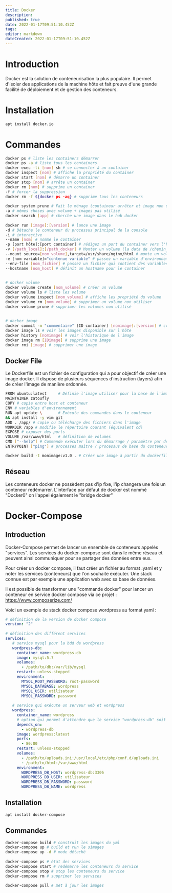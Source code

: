 ```yaml
---
title: Docker
description: 
published: true
date: 2022-01-17T09:51:10.452Z
tags: 
editor: markdown
dateCreated: 2022-01-17T09:51:10.452Z
---
```


# Introduction
Docker est la solution de conteneurisation la plus populaire. Il permet d'isoler des applications de la machine hôte et fait preuve d'une grande facilité de déploiement et de gestion des conteneurs.
 
# Installation
```bash
apt install docker.io
```
 
# Commandes
```bash
docker ps # liste les containers démarrer
docker ps -a # liste tous les containers
docker exec -ti [nom] sh # se connecter à un container
docker inspect [nom] # affiche la propriété du container
docker start [nom] # démarre un container
docker stop [nom] # arrête un container
docker rm [nom] # supprime un container
-f # forcer la suppression
docker rm -f ${docker ps -aq} # supprime tous les conteneurs   
 
docker system prune # Fait le ménage (containeur arrêter et image non utiliser)
-a # mêmes choses avec volume + images pas utilisé
docker search [app] # cherche une image dans le hub docker
 
docker run [image]:[version] # lance une image
-d # Détache le conteneur du processus principal de la console
-i # interactive
--name [nom] # nomme le container
-p [port hôte]:[port container] # rédigez un port du container vers l'hôte
-v [/path_local]:[/path_docker] # Monter un volume (la data de /chemin_docker est stocké sur l'hôte)
--mount source=[nom_volume],target=/usr/share/nginx/html # monte un volume local sur le container
-e [nom variable]="contenue variable" # passez un variable d'environnement 
--env-file [nom_fichier] # passez un fichier qui contient des variables d'environnement
--hostname [nom_host] # définit un hostname pour le container
 
 
# docker volume 
docker volume create [nom_volume] # créer un volume
docker volume ls # liste les volume
docker volume inspect [nom_volume] # affiche les propriété du volume
docker volume rm [nom_volume] # supprimer un volume non utiliser
docker volume prune # supprimer les volumes non utilisé
 
 
# docker image
docker commit -m "commentaire" [ID container] [nomimage]:[version] # créer une image à partir d'un container
docker image ls # voir les images disponible sur l'hôte
docker history [nomimage] # voir l'historique de l'image
docker image rm [IDimage] # supprime une image
docker rmi [image] # supprimer une image
```
 
## Docker File
Le Dockerfile est un fichier de configuration qui a pour objectif de créer une image docker. Il dispose de plusieurs séquences d'instruction (layers) afin de créer l'image de manière ordonnée.
 
```bash
FROM ubuntu:latest     # Définie l'image utiliser pour la base de l'image
MAINTAINER zatoufly
COPY # copie entre host et conteneur
ENV # variables d'environnement                
RUN apt update \       # Exécute des commandes dans le conteneur
&& apt install -y vim git
ADD . /app/ # copie ou télécharge des fichiers dans l'image 
WORKDIR /app # modifie le répertoire courant (équivalent cd)
EXPOSE # exposer des ports
VOLUME /var/www/html   # définition de volumes
CMD ["--help"] # Commande exécuter lors du démarrage / paramètre par défaut lors du démarrage
ENTRYPOINT ["ping"] # processes maître / processus de base du conteneur
```
```bash
docker build -t monimage:v1.0 . # Créer une image à partir du dockerfile
```
 
## Réseau
Les conteneurs docker ne possèdent pas d'ip fixe, l'ip changera une fois un conteneur redémarrer.
L'interface par défaut de docker est nommé "Docker0" on l'appel également le "bridge docker"
 
# Docker-Compose
## Introduction
Docker-Compose permet de lancer un ensemble de conteneurs appelés "services". Les services du docker-compose sont dans le même réseau et peuvent ainsi communiquer pour se partager des données entre eux.
 
Pour créer un docker compose, il faut créer un fichier au format .yaml et y noter les services (conteneurs) que l'on souhaite exécuter. Une stack connue est par exemple une application web avec sa base de données.
 
il est possible de transformer une "commande docker" pour lancer un conteneur en service docker compose via ce projet : https://www.composerize.com/
 
Voici un exemple de stack docker compose wordpress au format yaml :
```yaml
# définition de la version de docker compose
version: "2" 
 
# définition des différent services
services: 
   # service mysql pour la bdd de wordpress
   wordpress-db:
     container_name: wordpress-db
     image: mysql:5.7
     volumes:
       - /path/to/db:/var/lib/mysql
     restart: unless-stopped
     environment:
       MYSQL_ROOT_PASSWORD: root-password
       MYSQL_DATABASE: wordpress
       MYSQL_USER: utilisateur
       MYSQL_PASSWORD: password
       
   # service qui exécute un serveur web et wordpress
   wordpress:
     container_name: wordpress
     # option qui permet d'attendre que le service "wordpress-db" soit exécuté avant de démarrer
     depends_on:
       - wordpress-db
     image: wordpress:latest
     ports:
       - 80:80
     restart: unless-stopped
     volumes:
       - /path/to/uploads.ini:/usr/local/etc/php/conf.d/uploads.ini
       - /path/to/html:/var/www/html
     environment:
       WORDPRESS_DB_HOST: wordpress-db:3306
       WORDPRESS_DB_USER: utilisateur
       WORDPRESS_DB_PASSWORD: password
       WORDPRESS_DB_NAME: wordpress
```
 
 
## Installation
```bash
apt install docker-compose
```
 
## Commandes
```bash
docker-compose build # construit les images du yml
docker-compose up # build et run le simages
docker-compose up -d # mode détaché
 
docker-compose ps # état des services
docker-compose start # redémarre les conteneurs du service
docker-compose stop # stop les conteneurs du service
docker-compose rm # supprimer les services
 
docker-compose pull # met à jour les images 
```
